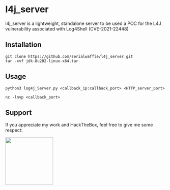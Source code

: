 

# l4j_server 
l4j_server is a lightweight, standalone server to be used a POC for the L4J vulnerability associated with Log4Shell (CVE-2021-22448)    



## Installation
```
git clone https://github.com/serialwaffle/l4j_server.git
tar -xvf jdk-8u202-linux-x64.tar
```

## Usage
```
python3 log4j_Server.py <callback_ip:callback_port> <HTTP_server_port>

nc -lnvp <callback_port>

```


## Support 
If you appreciate my work and HackTheBox, feel free to give me some respect:  

<a href="https://www.hackthebox.eu/profile/5305"><img src="https://www.hackthebox.eu/badge/image/5305" width="150"></a>
